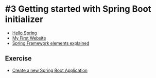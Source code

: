 # #3 Getting started with Spring Boot initializer

* [Hello Spring](https://github.com/StudentsAdministration/03_hello_spring/blob/master/README.md)
* [My First Website](https://github.com/StudentsAdministration/03_my_first_website)
* [Spring Framework elements explained](https://github.com/StudentsAdministration/03_spring_framework_elements_explained/blob/master/README.md)
<!--* [My First Website](https://github.com/dat17v1/2_03_my_first_website/blob/master/README.md)-->

## Exercise
* [Create a new Spring Boot Application](https://github.com/StudentsAdministration/03_create_spring_application/blob/master/README.md)

<!--* [Getting Started guide with IntelliJ IDEA](https://spring.io/guides/gs/intellij-idea/)-->
<!-- * [tutorialspoint - spring](https://www.tutorialspoint.com/spring/index.htm) -->

